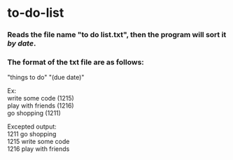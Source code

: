 # to-do-list  

### Reads the file name "to do list.txt", then the program will sort it *by date*.  
### The format of the txt file are as follows:  

"things to do" "(due date)"  

Ex:  
write some code (1215)  
play with friends (1216)  
go shopping (1211)  

Excepted output:  
1211 go shopping  
1215 write some code  
1216 play with friends  
